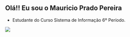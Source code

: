 
## Olá!! Eu sou o Mauricio Prado Pereira

-  Estudante do Curso Sistema de Informação 6º Período.


  <a href="https://www.linkedin.com/in/mauricio-pereira-263814171/" target="_blank"><img src="https://img.shields.io/badge/-LinkedIn-%230077B5?style=for-the-badge&logo=linkedin&logoColor=white" target="_blank"></a> 
 
  
 
</div>
